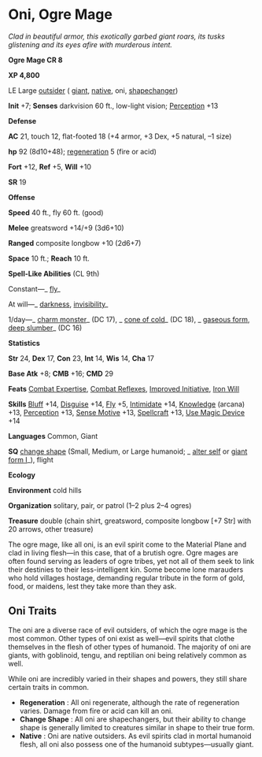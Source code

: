 # Oni, Ogre Mage

_Clad in beautiful armor, this exotically garbed giant roars, its tusks glistening and its eyes afire with murderous intent._

**Ogre Mage CR 8**

**XP 4,800**

LE Large [outsider](creatureTypes.html#_outsider) ( [giant](creatureTypes.html#_giant-type), [native](creatureTypes.html#_native-subtype), oni, [shapechanger](creatureTypes.html#_shapechanger-subtype))

**Init** +7; **Senses** darkvision 60 ft., low-light vision; [Perception](../skills/perception.html#_perception) +13

**Defense**

**AC** 21, touch 12, flat-footed 18 (+4 armor, +3 Dex, +5 natural, –1 size)

**hp** 92 (8d10+48); [regeneration](universalMonsterRules.html#_regeneration) 5 (fire or acid)

**Fort** +12, **Ref** +5, **Will** +10

**SR** 19

**Offense**

**Speed** 40 ft., fly 60 ft. (good)

**Melee** greatsword +14/+9 (3d6+10)

**Ranged** composite longbow +10 (2d6+7)

**Space** 10 ft.; **Reach** 10 ft.

**Spell-Like Abilities** (CL 9th)

Constant—_ [fly](../spells/fly.html)_

At will—_ [darkness](../spells/darkness.html#_darkness), [invisibility](../spells/invisibility.html#_invisibility)_

1/day—_ [charm monster](../spells/charmMonster.html#_charm-monster)_ (DC 17), _ [cone of cold](../spells/coneOfCold.html#_cone-of-cold)_ (DC 18), _ [gaseous form](../spells/gaseousForm.html#_gaseous-form), [deep slumber](../spells/deepSlumber.html#_deep-slumber)_ (DC 16)

**Statistics**

**Str** 24, **Dex** 17, **Con** 23, **Int** 14, **Wis** 14, **Cha** 17

**Base Atk** +8; **CMB** +16; **CMD** 29

**Feats** [Combat Expertise](../feats.html#_combat-expertise), [Combat Reflexes](../feats.html#_combat-reflexes), [Improved Initiative](../feats.html#_improved-initiative), [Iron Will](../feats.html#_iron-will)

**Skills** [Bluff](../skills/bluff.html#_bluff) +14, [Disguise](../skills/disguise.html#_disguise) +14, [Fly](../skills/fly.html#_fly) +5, [Intimidate](../skills/intimidate.html#_intimidate) +14, [Knowledge](../skills/knowledge.html#_knowledge) (arcana) +13, [Perception](../skills/perception.html#_perception) +13, [Sense Motive](../skills/senseMotive.html#_sense-motive) +13, [Spellcraft](../skills/spellcraft.html#_spellcraft) +13, [Use Magic Device](../skills/useMagicDevice.html#_use-magic-device) +14

**Languages** Common, Giant

**SQ** [change shape](universalMonsterRules.html#_change-shape) (Small, Medium, or Large humanoid; _ [alter self](../spells/alterSelf.html#_alter-self) or [giant form I](../spells/giantForm.html#_giant-form-i)_), flight

**Ecology**

**Environment** cold hills

**Organization** solitary, pair, or patrol (1–2 plus 2–4 ogres)

**Treasure** double (chain shirt, greatsword, composite longbow [+7 Str] with 20 arrows, other treasure)

The ogre mage, like all oni, is an evil spirit come to the Material Plane and clad in living flesh—in this case, that of a brutish ogre. Ogre mages are often found serving as leaders of ogre tribes, yet not all of them seek to link their destinies to their less-intelligent kin. Some become lone marauders who hold villages hostage, demanding regular tribute in the form of gold, food, or maidens, lest they take more than they ask.

## Oni Traits

The oni are a diverse race of evil outsiders, of which the ogre mage is the most common. Other types of oni exist as well—evil spirits that clothe themselves in the flesh of other types of humanoid. The majority of oni are giants, with goblinoid, tengu, and reptilian oni being relatively common as well.

While oni are incredibly varied in their shapes and powers, they still share certain traits in common.

- **Regeneration** : All oni regenerate, although the rate of regeneration varies. Damage from fire or acid can kill an oni.
- **Change Shape** : All oni are shapechangers, but their ability to change shape is generally limited to creatures similar in shape to their true form.
- **Native** : Oni are native outsiders. As evil spirits clad in mortal humanoid flesh, all oni also possess one of the humanoid subtypes—usually giant.

